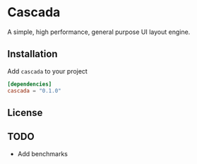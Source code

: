 # Cascada

A simple, high performance, general purpose UI layout engine.

## Installation
Add `cascada` to your project

```toml
[dependencies]
cascada = "0.1.0"
```

## License

## TODO

- Add benchmarks